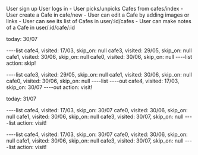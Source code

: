 
User sign up
User logs in
	- User picks/unpicks Cafes from cafes/index
	- User create a Cafe in cafe/new
	- User can edit a Cafe by adding images or links
	- User can see its list of Cafes in user/:id/cafes
	- User can make notes of a Cafe in user/:id/cafe/:id



today: 30/07

----list
cafe4, visited: 17/03, skip_on: null
cafe3, visited: 29/05, skip_on: null
cafe1, visited: 30/06, skip_on: null 
cafe0, visited: 30/06, skip_on: null
----list
action: skip!

----list
cafe3, visited: 29/05, skip_on: null
cafe1, visited: 30/06, skip_on: null
cafe0, visited: 30/06, skip_on: null
----list
----out
cafe4, visited: 17/03, skip_on: 30/07
----out
action: visit!

today: 31/07

----list
cafe4, visited: 17/03, skip_on: 30/07
cafe0, visited: 30/06, skip_on: null
cafe1, visited: 30/06, skip_on: null
cafe3, visited: 30/07, skip_on: null
----list
action: visit!

----list
cafe4, visited: 17/03, skip_on: 30/07
cafe0, visited: 30/06, skip_on: null
cafe1, visited: 30/06, skip_on: null
cafe3, visited: 30/07, skip_on: null
----list
action: visit!